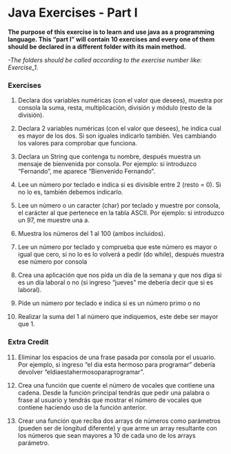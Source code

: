 # Java Exercises - Part I

****The purpose of this exercise is to learn and use java as a programming language. This “part I”
will contain 10 exercises and every one of them should be declared in a different folder with its
main method.****

*-The folders should be called according to the exercise number like: Exercise_1.*

### Exercises

1. Declara dos variables numéricas (con el valor que desees), muestra por consola la
   suma, resta, multiplicación, división y módulo (resto de la división).

2. Declara 2 variables numéricas (con el valor que desees), he indica cual es mayor de los
   dos. Si son iguales indicarlo también. Ves cambiando los valores para comprobar que
   funciona.

3. Declara un String que contenga tu nombre, después muestra un mensaje de bienvenida
   por consola. Por ejemplo: si introduzco “Fernando”, me aparece “Bienvenido Fernando”.

4. Lee un número por teclado e indica si es divisible entre 2 (resto = 0). Si no lo es,
   también debemos indicarlo.

5. Lee un número o un caracter (char) por teclado y muestre por consola, el carácter al que
   pertenece en la tabla ASCII. Por ejemplo: si introduzco un 97, me muestre una a.

6. Muestra los números del 1 al 100 (ambos incluidos).

7. Lee un número por teclado y comprueba que este número es mayor o igual que cero, si
   no lo es lo volverá a pedir (do while), después muestra ese número por consola

8. Crea una aplicación que nos pida un día de la semana y que nos diga si es un día
   laboral o no (si ingreso “jueves” me debería decir que si es laboral).

9. Pide un número por teclado e indica si es un número primo o no

10. Realizar la suma del 1 al número que indiquemos, este debe ser mayor que 1.

###    Extra Credit

11. Eliminar los espacios de una frase pasada por consola por el usuario. Por ejemplo, si
    ingreso “el dia esta hermoso para programar” debería devolver
    “eldiaestahermosoparaprogramar”.
    
12. Crea una función que cuente el número de vocales que contiene una cadena.
    Desde la función principal tendrás que pedir una palabra o frase al usuario y tendrás
    que mostrar el número de vocales que contiene haciendo uso de la función anterior.

13. Crear una función que reciba dos arrays de números como parámetros (pueden ser
    de longitud diferente) y que arme un array resultante con los números que sean
    mayores a 10 de cada uno de los arrays parámetro.